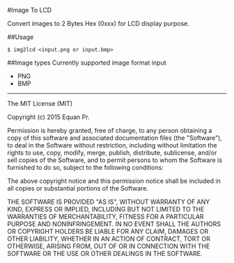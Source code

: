 #Image To LCD

Convert images to 2 Bytes Hex (0xxx) for LCD display purpose.

##Usage

```
$ img2lcd <input.png or input.bmp>
```

##Image types 
Currently supported image format input  

- PNG
- BMP

---

The MIT License (MIT)

Copyright (c) 2015 Equan Pr.

Permission is hereby granted, free of charge, to any person obtaining a copy of this software and associated documentation files (the "Software"), to deal in the Software without restriction, including without limitation the rights to use, copy, modify, merge, publish, distribute, sublicense, and/or sell copies of the Software, and to permit persons to whom the Software is furnished to do so, subject to the following conditions:

The above copyright notice and this permission notice shall be included in all copies or substantial portions of the Software.

THE SOFTWARE IS PROVIDED "AS IS", WITHOUT WARRANTY OF ANY KIND, EXPRESS OR IMPLIED, INCLUDING BUT NOT LIMITED TO THE WARRANTIES OF MERCHANTABILITY, FITNESS FOR A PARTICULAR PURPOSE AND NONINFRINGEMENT. IN NO EVENT SHALL THE AUTHORS OR COPYRIGHT HOLDERS BE LIABLE FOR ANY CLAIM, DAMAGES OR OTHER LIABILITY, WHETHER IN AN ACTION OF CONTRACT, TORT OR OTHERWISE, ARISING FROM, OUT OF OR IN CONNECTION WITH THE SOFTWARE OR THE USE OR OTHER DEALINGS IN THE SOFTWARE.